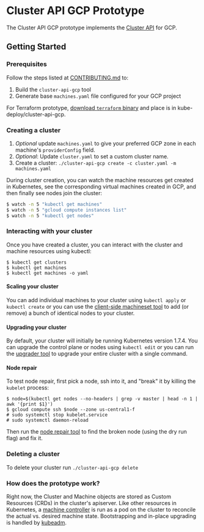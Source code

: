 # Cluster API GCP Prototype

The Cluster API GCP prototype implements the [Cluster API](https://github.com/kubernetes/kube-deploy/blob/master/cluster-api/README.md) for GCP.

## Getting Started

### Prerequisites

Follow the steps listed at [CONTRIBUTING.md](https://github.com/kubernetes/kube-deploy/blob/master/cluster-api-gcp/CONTRIBUTING.md) to:
1. Build the `cluster-api-gcp` tool
2. Generate base `machines.yaml` file configured for your GCP project

For Terraform prototype, [download ``terraform`` binary](https://www.terraform.io/downloads.html) and place is in kube-deploy/cluster-api-gcp.

### Creating a cluster

1. *Optional* update `machines.yaml` to give your preferred GCP zone in
each machine's `providerConfig` field.
1. *Optional*: Update `cluster.yaml` to set a custom cluster name.
1. Create a cluster: `./cluster-api-gcp create -c cluster.yaml -m machines.yaml`

During cluster creation, you can watch the machine resources get created in Kubernetes,
see the corresponding virtual machines created in GCP, and then finally see nodes
join the cluster:

```bash
$ watch -n 5 "kubectl get machines"
$ watch -n 5 "gcloud compute instances list"
$ watch -n 5 "kubectl get nodes"
```


### Interacting with your cluster

Once you have created a cluster, you can interact with the cluster and machine
resources using kubectl:

```
$ kubectl get clusters
$ kubectl get machines
$ kubectl get machines -o yaml
```

#### Scaling your cluster

You can add individual machines to your cluster using `kubectl apply` or
`kubectl create` or you can use the [client-side machineset
tool](https://github.com/kubernetes/kube-deploy/tree/master/cluster-api/tools/machineset)
to add (or remove) a bunch of identical nodes to your cluster.

#### Upgrading your cluster

By default, your cluster will initially be running Kubernetes version 1.7.4. You
can upgrade the control plane or nodes using `kubectl edit` or you can run the
[upgrader tool](https://github.com/kubernetes/kube-deploy/tree/master/cluster-api/tools/upgrader)
to upgrade your entire cluster with a single command.

#### Node repair

To test node repair, first pick a node, ssh into it, and "break" it by killing the `kubelet` process:

```
$ node=$(kubectl get nodes --no-headers | grep -v master | head -n 1 | awk '{print $1}')
$ gcloud compute ssh $node --zone us-central1-f
# sudo systemctl stop kubelet.service
# sudo systemctl daemon-reload
```

Then run the [node repair
tool]( https://github.com/kubernetes/kube-deploy/tree/master/cluster-api/tools/repair)
to find the broken node (using the dry run flag) and fix it.


### Deleting a cluster

To delete your cluster run `./cluster-api-gcp delete`


### How does the prototype work?

Right now, the Cluster and Machine objects are stored as Custom Resources (CRDs)
in the cluster's apiserver.  Like other resources in Kubernetes, a [machine
controller](machine-controller/README.md) is run as a pod on the cluster to
reconcile the actual vs. desired machine state. Bootstrapping and in-place
upgrading is handled by
[kubeadm](https://kubernetes.io/docs/setup/independent/create-cluster-kubeadm/).
